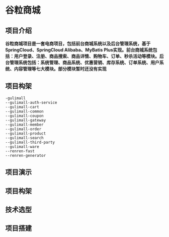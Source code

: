 # 谷粒商城
## 项目介绍
**谷粒商城项目是一套电商项目，包括前台商城系统以及后台管理系统，基于 SpringCloud、SpringCloud Alibaba、MyBatis Plus实现。前台商城系统包括：用户登录、注册、商品搜索、商品详情、购物车、订单、秒杀活动等模块。后台管理系统包括：系统管理、商品系统、优惠营销、库存系统、订单系统、用户系统、内容管理等七大模块。部分模块暂时还没有实现**
## 项目构架
    -gulimall
    --gulimall-auth-service
    --gulimall-cart
    --gulimall-common
    --gulimall-coupon
    --gulimall-gateway
    --gulimall-member
    --gulimall-order
    --gulimall-product
    --gulimall-search
    --gulimall-third-party
    --gulimall-ware
    --renren-fast
    --renren-generator
## 项目演示
## 项目构架
## 技术选型
## 项目搭建

